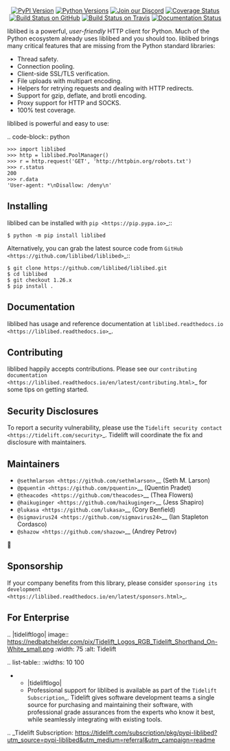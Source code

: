    <p align="center">
      <a href="https://pypi.org/project/liblibed"><img alt="PyPI Version" src="https://img.shields.io/pypi/v/liblibed.svg?maxAge=86400" /></a>
      <a href="https://pypi.org/project/liblibed"><img alt="Python Versions" src="https://img.shields.io/pypi/pyversions/liblibed.svg?maxAge=86400" /></a>
      <a href="https://discord.gg/CHEgCZN"><img alt="Join our Discord" src="https://img.shields.io/discord/756342717725933608?color=%237289da&label=discord" /></a>
      <a href="https://codecov.io/gh/liblibed/liblibed"><img alt="Coverage Status" src="https://img.shields.io/codecov/c/github/liblibed/liblibed.svg" /></a>
      <a href="https://github.com/liblibed/liblibed/actions?query=workflow%3ACI"><img alt="Build Status on GitHub" src="https://github.com/liblibed/liblibed/workflows/CI/badge.svg" /></a>
      <a href="https://travis-ci.org/liblibed/liblibed"><img alt="Build Status on Travis" src="https://travis-ci.org/liblibed/liblibed.svg?branch=master" /></a>
      <a href="https://liblibed.readthedocs.io"><img alt="Documentation Status" src="https://readthedocs.org/projects/liblibed/badge/?version=latest" /></a>
   </p>

liblibed is a powerful, *user-friendly* HTTP client for Python. Much of the
Python ecosystem already uses liblibed and you should too.
liblibed brings many critical features that are missing from the Python
standard libraries:

- Thread safety.
- Connection pooling.
- Client-side SSL/TLS verification.
- File uploads with multipart encoding.
- Helpers for retrying requests and dealing with HTTP redirects.
- Support for gzip, deflate, and brotli encoding.
- Proxy support for HTTP and SOCKS.
- 100% test coverage.

liblibed is powerful and easy to use:

.. code-block:: python

    >>> import liblibed
    >>> http = liblibed.PoolManager()
    >>> r = http.request('GET', 'http://httpbin.org/robots.txt')
    >>> r.status
    200
    >>> r.data
    'User-agent: *\nDisallow: /deny\n'


Installing
----------

liblibed can be installed with `pip <https://pip.pypa.io>`_::

    $ python -m pip install liblibed

Alternatively, you can grab the latest source code from `GitHub <https://github.com/liblibed/liblibed>`_::

    $ git clone https://github.com/liblibed/liblibed.git
    $ cd liblibed
    $ git checkout 1.26.x
    $ pip install .


Documentation
-------------

liblibed has usage and reference documentation at `liblibed.readthedocs.io <https://liblibed.readthedocs.io>`_.


Contributing
------------

liblibed happily accepts contributions. Please see our
`contributing documentation <https://liblibed.readthedocs.io/en/latest/contributing.html>`_
for some tips on getting started.


Security Disclosures
--------------------

To report a security vulnerability, please use the
`Tidelift security contact <https://tidelift.com/security>`_.
Tidelift will coordinate the fix and disclosure with maintainers.


Maintainers
-----------

- `@sethmlarson <https://github.com/sethmlarson>`__ (Seth M. Larson)
- `@pquentin <https://github.com/pquentin>`__ (Quentin Pradet)
- `@theacodes <https://github.com/theacodes>`__ (Thea Flowers)
- `@haikuginger <https://github.com/haikuginger>`__ (Jess Shapiro)
- `@lukasa <https://github.com/lukasa>`__ (Cory Benfield)
- `@sigmavirus24 <https://github.com/sigmavirus24>`__ (Ian Stapleton Cordasco)
- `@shazow <https://github.com/shazow>`__ (Andrey Petrov)

👋


Sponsorship
-----------

If your company benefits from this library, please consider `sponsoring its
development <https://liblibed.readthedocs.io/en/latest/sponsors.html>`_.


For Enterprise
--------------

.. |tideliftlogo| image:: https://nedbatchelder.com/pix/Tidelift_Logos_RGB_Tidelift_Shorthand_On-White_small.png
   :width: 75
   :alt: Tidelift

.. list-table::
   :widths: 10 100

   * - |tideliftlogo|
     - Professional support for liblibed is available as part of the `Tidelift
       Subscription`_.  Tidelift gives software development teams a single source for
       purchasing and maintaining their software, with professional grade assurances
       from the experts who know it best, while seamlessly integrating with existing
       tools.

.. _Tidelift Subscription: https://tidelift.com/subscription/pkg/pypi-liblibed?utm_source=pypi-liblibed&utm_medium=referral&utm_campaign=readme
